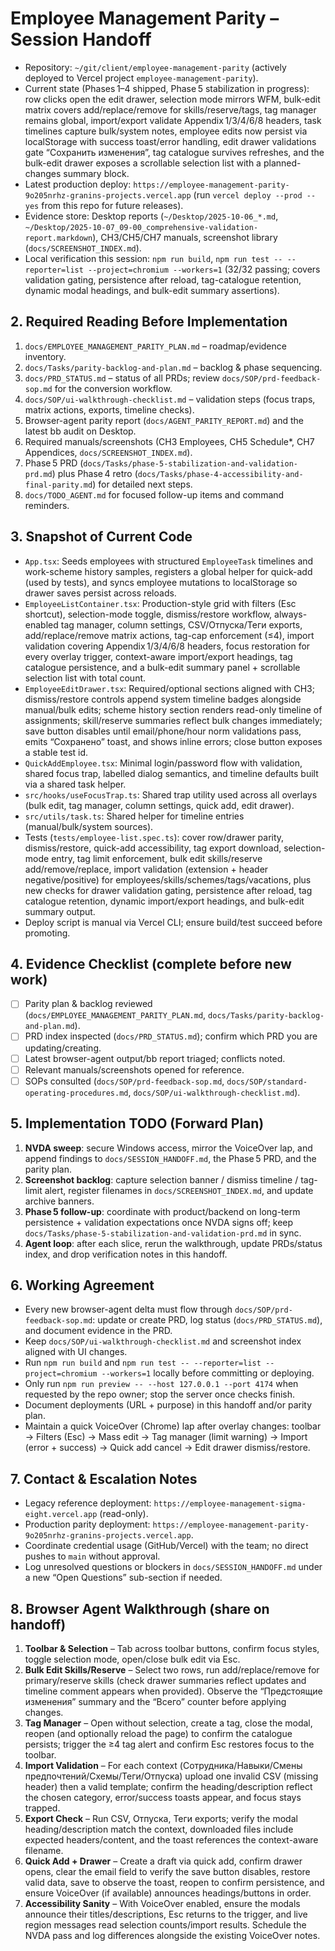 # Employee Management Parity – Session Handoff

- Repository: `~/git/client/employee-management-parity` (actively deployed to Vercel project `employee-management-parity`).
- Current state (Phases 1–4 shipped, Phase 5 stabilization in progress): row clicks open the edit drawer, selection mode mirrors WFM, bulk-edit matrix covers add/replace/remove for skills/reserve/tags, tag manager remains global, import/export validate Appendix 1/3/4/6/8 headers, task timelines capture bulk/system notes, employee edits now persist via localStorage with success toast/error handling, edit drawer validations gate “Сохранить изменения”, tag catalogue survives refreshes, and the bulk-edit drawer exposes a scrollable selection list with a planned-changes summary block.
- Latest production deploy: `https://employee-management-parity-9o205nrhz-granins-projects.vercel.app` (run `vercel deploy --prod --yes` from this repo for future releases).
- Evidence store: Desktop reports (`~/Desktop/2025-10-06_*.md`, `~/Desktop/2025-10-07_09-00_comprehensive-validation-report.markdown`), CH3/CH5/CH7 manuals, screenshot library (`docs/SCREENSHOT_INDEX.md`).
- Local verification this session: `npm run build`, `npm run test -- --reporter=list --project=chromium --workers=1` (32/32 passing; covers validation gating, persistence after reload, tag-catalogue retention, dynamic modal headings, and bulk-edit summary assertions).

## 2. Required Reading Before Implementation
1. `docs/EMPLOYEE_MANAGEMENT_PARITY_PLAN.md` – roadmap/evidence inventory.
2. `docs/Tasks/parity-backlog-and-plan.md` – backlog & phase sequencing.
3. `docs/PRD_STATUS.md` – status of all PRDs; review `docs/SOP/prd-feedback-sop.md` for the conversion workflow.
4. `docs/SOP/ui-walkthrough-checklist.md` – validation steps (focus traps, matrix actions, exports, timeline checks).
5. Browser-agent parity report (`docs/AGENT_PARITY_REPORT.md`) and the latest bb audit on Desktop.
6. Required manuals/screenshots (CH3 Employees, CH5 Schedule*, CH7 Appendices, `docs/SCREENSHOT_INDEX.md`).
7. Phase 5 PRD (`docs/Tasks/phase-5-stabilization-and-validation-prd.md`) plus Phase 4 retro (`docs/Tasks/phase-4-accessibility-and-final-parity.md`) for detailed next steps.
8. `docs/TODO_AGENT.md` for focused follow-up items and command reminders.

## 3. Snapshot of Current Code
- `App.tsx`: Seeds employees with structured `EmployeeTask` timelines and work-scheme history samples, registers a global helper for quick-add (used by tests), and syncs employee mutations to localStorage so drawer saves persist across reloads.
- `EmployeeListContainer.tsx`: Production-style grid with filters (Esc shortcut), selection-mode toggle, dismiss/restore workflow, always-enabled tag manager, column settings, CSV/Отпуска/Теги exports, add/replace/remove matrix actions, tag-cap enforcement (≤4), import validation covering Appendix 1/3/4/6/8 headers, focus restoration for every overlay trigger, context-aware import/export headings, tag catalogue persistence, and a bulk-edit summary panel + scrollable selection list with total count.
- `EmployeeEditDrawer.tsx`: Required/optional sections aligned with CH3; dismiss/restore controls append system timeline badges alongside manual/bulk edits; scheme history section renders read-only timeline of assignments; skill/reserve summaries reflect bulk changes immediately; save button disables until email/phone/hour norm validations pass, emits “Сохранено” toast, and shows inline errors; close button exposes a stable test id.
- `QuickAddEmployee.tsx`: Minimal login/password flow with validation, shared focus trap, labelled dialog semantics, and timeline defaults built via a shared task helper.
- `src/hooks/useFocusTrap.ts`: Shared trap utility used across all overlays (bulk edit, tag manager, column settings, quick add, edit drawer).
- `src/utils/task.ts`: Shared helper for timeline entries (manual/bulk/system sources).
- Tests (`tests/employee-list.spec.ts`): cover row/drawer parity, dismiss/restore, quick-add accessibility, tag export download, selection-mode entry, tag limit enforcement, bulk edit skills/reserve add/remove/replace, import validation (extension + header negative/positive) for employees/skills/schemes/tags/vacations, plus new checks for drawer validation gating, persistence after reload, tag catalogue retention, dynamic import/export headings, and bulk-edit summary output.
- Deploy script is manual via Vercel CLI; ensure build/test succeed before promoting.

## 4. Evidence Checklist (complete before new work)
- [ ] Parity plan & backlog reviewed (`docs/EMPLOYEE_MANAGEMENT_PARITY_PLAN.md`, `docs/Tasks/parity-backlog-and-plan.md`).
- [ ] PRD index inspected (`docs/PRD_STATUS.md`); confirm which PRD you are updating/creating.
- [ ] Latest browser-agent output/bb report triaged; conflicts noted.
- [ ] Relevant manuals/screenshots opened for reference.
- [ ] SOPs consulted (`docs/SOP/prd-feedback-sop.md`, `docs/SOP/standard-operating-procedures.md`, `docs/SOP/ui-walkthrough-checklist.md`).

## 5. Implementation TODO (Forward Plan)
1. **NVDA sweep**: secure Windows access, mirror the VoiceOver lap, and append findings to `docs/SESSION_HANDOFF.md`, the Phase 5 PRD, and the parity plan.
2. **Screenshot backlog**: capture selection banner / dismiss timeline / tag-limit alert, register filenames in `docs/SCREENSHOT_INDEX.md`, and update archive banners.
3. **Phase 5 follow-up**: coordinate with product/backend on long-term persistence + validation expectations once NVDA signs off; keep `docs/Tasks/phase-5-stabilization-and-validation-prd.md` in sync.
4. **Agent loop**: after each slice, rerun the walkthrough, update PRDs/status index, and drop verification notes in this handoff.

## 6. Working Agreement
- Every new browser-agent delta must flow through `docs/SOP/prd-feedback-sop.md`: update or create PRD, log status (`docs/PRD_STATUS.md`), and document evidence in the PRD.
- Keep `docs/SOP/ui-walkthrough-checklist.md` and screenshot index aligned with UI changes.
- Run `npm run build` and `npm run test -- --reporter=list --project=chromium --workers=1` locally before committing or deploying.
- Only run `npm run preview -- --host 127.0.0.1 --port 4174` when requested by the repo owner; stop the server once checks finish.
- Document deployments (URL + purpose) in this handoff and/or parity plan.
- Maintain a quick VoiceOver (Chrome) lap after overlay changes: toolbar → Filters (Esc) → Mass edit → Tag manager (limit warning) → Import (error + success) → Quick add cancel → Edit drawer dismiss/restore.

## 7. Contact & Escalation Notes
- Legacy reference deployment: `https://employee-management-sigma-eight.vercel.app` (read-only).
- Production parity deployment: `https://employee-management-parity-9o205nrhz-granins-projects.vercel.app`.
- Coordinate credential usage (GitHub/Vercel) with the team; no direct pushes to `main` without approval.
- Log unresolved questions or blockers in `docs/SESSION_HANDOFF.md` under a new “Open Questions” sub-section if needed.

## 8. Browser Agent Walkthrough (share on handoff)
1. **Toolbar & Selection** – Tab across toolbar buttons, confirm focus styles, toggle selection mode, open/close bulk edit via Esc.
2. **Bulk Edit Skills/Reserve** – Select two rows, run add/replace/remove for primary/reserve skills (check drawer summaries reflect updates and timeline comment appears when provided). Observe the “Предстоящие изменения” summary and the “Всего” counter before applying changes.
3. **Tag Manager** – Open without selection, create a tag, close the modal, reopen (and optionally reload the page) to confirm the catalogue persists; trigger the ≥4 tag alert and confirm Esc restores focus to the toolbar.
4. **Import Validation** – For each context (Сотрудника/Навыки/Смены предпочтений/Схемы/Теги/Отпуска) upload one invalid CSV (missing header) then a valid template; confirm the heading/description reflect the chosen category, error/success toasts appear, and focus stays trapped.
5. **Export Check** – Run CSV, Отпуска, Теги exports; verify the modal heading/description match the context, downloaded files include expected headers/content, and the toast references the context-aware filename.
6. **Quick Add + Drawer** – Create a draft via quick add, confirm drawer opens, clear the email field to verify the save button disables, restore valid data, save to observe the toast, reopen to confirm persistence, and ensure VoiceOver (if available) announces headings/buttons in order.
7. **Accessibility Sanity** – With VoiceOver enabled, ensure the modals announce their titles/descriptions, Esc returns to the trigger, and live region messages read selection counts/import results. Schedule the NVDA pass and log differences alongside the existing VoiceOver notes.
